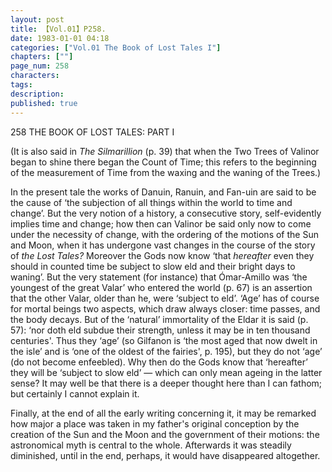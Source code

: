 ```yaml
---
layout: post
title: 【Vol.01】P258.
date: 1983-01-01 04:18
categories: ["Vol.01 The Book of Lost Tales I"]
chapters: [""]
page_num: 258
characters: 
tags: 
description: 
published: true
---
```


<p style="text-indent: 0;">
258      THE BOOK OF LOST TALES: PART I
</p>

(It is also said in <I>The Silmarillion </I>(p. 39) that when the Two Trees of Valinor began to shine there began the Count of Time; this refers to the beginning of the measurement of Time from the waxing and the waning of the Trees.)

In the present tale the works of Danuin, Ranuin, and Fan-uin are said to be the cause of ‘the subjection of all things within the world to time and change’. But the very notion of a history, a consecutive story, self-evidently implies time and change; how then can Valinor be said only now to come under the necessity of change, with the ordering of the motions of the Sun and Moon, when it has undergone vast changes in the course of the story of <I>the Lost Tales? </I>Moreover the Gods now know ‘that <I>hereafter </I>even they should in counted time be subject to slow eld and their bright days to waning’. But the very statement (for instance) that Ómar-Amillo was ‘the youngest of the great Valar’ who entered the world (p. 67) is an assertion that the other Valar, older than he, were ‘subject to eld’. ‘Age’ has of course for mortal beings two aspects, which draw always closer: time passes, and the body decays. But of the ‘natural’ immortality of the Eldar it is said (p. 57): ‘nor doth eld subdue their strength, unless it may be in ten thousand centuries'. Thus they ‘age’ (so Gilfanon is ‘the most aged that now dwelt in the isle’ and is ‘one of the oldest of the fairies', p. 195), but they do not ‘age’ (do not become enfeebled). Why then do the Gods know that ‘hereafter’ they will be ‘subject to slow eld’ — which can only mean ageing in the latter sense? It may well be that there is a deeper thought here than I can fathom; but certainly I cannot explain it.

Finally, at the end of all the early writing concerning it, it may be remarked how major a place was taken in my father's original conception by the creation of the Sun and the Moon and the government of their motions: the astronomical myth is central to the whole. Afterwards it was steadily diminished, until in the end, perhaps, it would have disappeared altogether.

